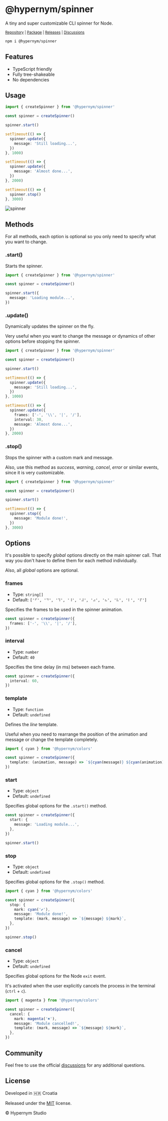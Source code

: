 # @hypernym/spinner

A tiny and super customizable CLI spinner for Node.

<sub><a href="https://github.com/hypernym-studio/spinner">Repository</a> | <a href="https://www.npmjs.com/package/@hypernym/spinner">Package</a> | <a href="https://github.com/hypernym-studio/spinner/releases">Releases</a> | <a href="https://github.com/hypernym-studio/spinner/discussions">Discussions</a></sub>

```sh
npm i @hypernym/spinner
```

## Features

- TypeScript friendly
- Fully tree-shakeable
- No dependencies

## Usage

```ts
import { createSpinner } from '@hypernym/spinner'

const spinner = createSpinner()

spinner.start()

setTimeout(() => {
  spinner.update({
    message: 'Still loading...',
  })
}, 1000)

setTimeout(() => {
  spinner.update({
    message: 'Almost done...',
  })
}, 2000)

setTimeout(() => {
  spinner.stop()
}, 3000)
```

<p align="left">
  <img alt="spinner" src=".assets/spinner.gif" />
</p>

## Methods

For all methods, each option is optional so you only need to specify what you want to change.

### .start()

Starts the spinner.

```ts
import { createSpinner } from '@hypernym/spinner'

const spinner = createSpinner()

spinner.start({
  message: 'Loading module...',
})
```

### .update()

Dynamically updates the spinner on the fly.

Very useful when you want to change the message or dynamics of other options before stopping the spinner.

```ts
import { createSpinner } from '@hypernym/spinner'

const spinner = createSpinner()

spinner.start()

setTimeout(() => {
  spinner.update({
    message: 'Still loading...',
  })
}, 1000)

setTimeout(() => {
  spinner.update({
    frames: ['-', '\\', '|', '/'],
    interval: 30,
    message: 'Almost done...',
  })
}, 2000)
```

### .stop()

Stops the spinner with a custom mark and message.

Also, use this method as _success_, _warning_, _cancel_, _error_ or similar events, since it is very customizable.

```ts
import { createSpinner } from '@hypernym/spinner'

const spinner = createSpinner()

spinner.start()

setTimeout(() => {
  spinner.stop({
    message: 'Module done!',
  })
}, 3000)
```

## Options

It's possible to specify _global_ options directly on the main spinner call. That way you don't have to define them for each method individually.

Also, all _global_ options are optional.

### frames

- Type: `string[]`
- Default: `['⠋', '⠙', '⠹', '⠸', '⠼', '⠴', '⠦', '⠧', '⠇', '⠏']`

Specifies the frames to be used in the spinner animation.

```ts
const spinner = createSpinner({
  frames: ['-', '\\', '|', '/'],
})
```

### interval

- Type: `number`
- Default: `40`

Specifies the time delay (in ms) between each frame.

```ts
const spinner = createSpinner({
  interval: 60,
})
```

### template

- Type: `function`
- Default: `undefined`

Defines the _line_ template.

Useful when you need to rearrange the position of the animation and message or change the template completely.

```ts
import { cyan } from '@hypernym/colors'

const spinner = createSpinner({
  template: (animation, message) => `${cyan(message)} ${cyan(animation)}`,
})
```

### start

- Type: `object`
- Default: `undefined`

Specifies global options for the `.start()` method.

```ts
const spinner = createSpinner({
  start: {
    message: 'Loading module...',
  },
})

spinner.start()
```

### stop

- Type: `object`
- Default: `undefined`

Specifies global options for the `.stop()` method.

```ts
import { cyan } from '@hypernym/colors'

const spinner = createSpinner({
  stop: {
    mark: cyan('✔'),
    message: 'Module done!',
    template: (mark, message) => `${message} ${mark}`,
  },
})

spinner.stop()
```

### cancel

- Type: `object`
- Default: `undefined`

Specifies global options for the Node `exit` event.

It's activated when the user explicitly cancels the process in the terminal (`ctrl` + `c`).

```ts
import { magenta } from '@hypernym/colors'

const spinner = createSpinner({
  cancel: {
    mark: magenta('✖'),
    message: 'Module cancelled!',
    template: (mark, message) => `${message} ${mark}`,
  },
})
```

## Community

Feel free to use the official [discussions](https://github.com/hypernym-studio/spinner/discussions) for any additional questions.

## License

Developed in 🇭🇷 Croatia

Released under the [MIT](LICENSE.txt) license.

© Hypernym Studio
